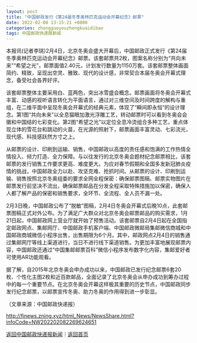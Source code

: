 ```yaml
---
layout: post
title: "中国邮政发行《第24届冬季奥林匹克运动会开幕纪念》邮票"
date: 2022-02-08 13:15:21 +0800
categories: zhongguoyouzhengkuaidibao
tags: 中国邮政快递报新闻
---
```

<p>本报讯(记者李珧)2月4日，北京冬奥会盛大开幕后，中国邮政正式发行《第24届冬季奥林匹克运动会开幕纪念》邮票。该套邮票共2枚，图案名称分别为“共向未来”“希望之光”，邮票面值2.40元，计划发行数量为1150万套。该套邮票整体画面简约、精致，呈现出空灵、雅致、现代的设计感，非常契合本届冬奥会开幕式理念，备受社会各界好评。 </p>
 <p>该套邮票整体主要采用白、蓝两色，突出冰雪盛会概念。邮票画面将冬奥会开幕式丰富、动感的视听语言转化为平面语言，通过对三维空间及时间跨度的解构与重组，在二维平面中呈现冬奥会开幕式的经典元素，体现了“瞬间即永恒”的设计理念。第1图“共向未来”以全息猫眼加激光浮雕工艺，转动邮票时可以看到冬奥会会徽和中国结的七彩变化。第2图“希望之光”以定位全息冷烫组合多种工艺，重点体现立体的雪花台和跳动的火苗，在光源的照射下，邮票画面丰富灵动、七彩流光，现代感、科技感跃然方寸之上。 </p>
 <p>从邮票的设计、印刷到运输、销售，中国邮政以高度的责任感和饱满的工作热情全情投入、倾力打造、全力保障。与以往发行的北京冬奥会题材纪念邮票相比，该套邮票的发行销售工作要求更高、难度更大。为应对春节假期和全国多发新冠肺炎疫情的挑战，中国邮政全力以赴、攻坚克难、抢抓时间。从邮票的设计、印刷到运输、销售按照北京冬奥组委的要求全网全程保密：确保邮票图稿、邮票实物图片在邮票发行前坚决不流出，确保邮票邮品在分发全程采取特殊措施加以保密，确保人人都了解产品的保密和销售要求，全环节、全流程、全人员不漏一处。 </p>
 <p>2月3日晚，中国邮政公布了“脱敏”图稿，2月4日冬奥会开幕式后晚10点，此套邮票图稿正式对外公布。为了满足广大群众对北京冬奥会邮票邮品的购买需求，1月21日起，中国邮政网上营业厅就开始了预售活动。该套邮票自2月4日起在全国指定邮政网点、集邮网厅、中国邮政手机客户端、中国邮政微邮局集邮微信商城和中国邮政商城微信小程序出售，出售期限为6个月。其中，邮政网点2月4日的销售通过集邮网厅等线上渠道进行，当日不进行线下渠道销售。为更加丰富地展现邮票内容，中国邮政还通过“中国集邮邮票百科”微信小程序发布数字化内容，集邮爱好者可使用AR功能观看。 </p>
 <p>据了解，自2015年北京冬奥会申办成功以来，中国邮政已发行纪念邮票6套20枚、个性化主图2枚和近百款邮品，全面记录了北京冬奥会从申办成功到筹办过程中的每一个重要节点。在北京冬奥会开幕这样极其重要的历史节点，中国邮政同步发行纪念邮票，以邮票宣传冬奥、助力冬奥的作用得到进一步彰显。</p><p class="em_media">（文章来源：中国邮政快递报）</p>

<http://finews.zning.xyz/html_News/NewsShare.html?infoCode=NW202202082269624651>

[返回中国邮政快递报新闻](//finews.withounder.com/category/zhongguoyouzhengkuaidibao.html)｜[返回首页](//finews.withounder.com/)
